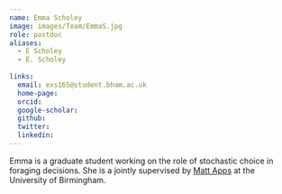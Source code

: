 ```yaml
---
name: Emma Scholey
image: images/Team/EmmaS.jpg
role: postdoc
aliases:
  - E Scholey
  - E. Scholey
    
links:
  email: exs165@student.bham.ac.uk
  home-page: 
  orcid: 
  google-scholar: 
  github: 
  twitter: 
  linkedin: 
---
```


Emma is a graduate student working on the role of stochastic choice in foraging decisions. She is a jointly supervised by [Matt Apps](https://www.msn-lab.com/) at the University of Birmingham.
